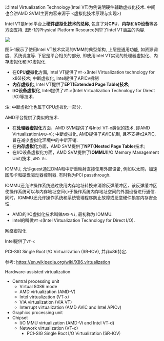 以Intel Virtualization Technology(Intel VT)为例说明硬件辅助虚拟化技术. 中间也会讲AMD SVM(主要内容来源于 <虚拟化技术原理与实现>)

Intel VT是Intel平台上**硬件虚拟化技术的总称**, 包含了对**CPU**、**内存**和**I/O设备**等各方面支持. 图5\-1的Physical Platform Resource列举了Intel VT涵盖的内容. 

![](./images/2019-07-01-17-59-30.png)

图5\-1展示了使用Intel VT技术实现的VMM的典型架构, 上层是通用功能, 如资源调度、系统调度等. 下层是平台相关的部分, 即使用Intel VT实现的处理器虚拟化、内存虚拟化和I/O虚拟化. 

- 在**CPU虚拟化**方面, Intel VT提供了`VT-x`(Intel Virtualization technology for x86)技术; 中断虚拟化, Intel提供了APICv机制
- **内存虚拟化**, Intel VT提供了**EPT(Extended Page Table)技术**; 
- **I/O设备虚拟化**, Intel提供了`VT-d`(Intel Virtualization Technology for Direct I/O)等技术.

注: 中断虚拟化也属于CPU虚拟化一部分.

AMD平台提供了类似的技术.

- 在**处理器虚拟化**方面，AMD SVM提供了与Intel VT-x类似的技术, 即AMD Virtualization(`AMD-V`); 中断虚拟化, AMD提供了AVIC机制, 且不支持x2APIC, 旨在减少虚拟化环境中的中断开销.
- 在**内存虚拟化**方面，AMD SVM提供了**NPT(Nested Page Table**)技术; 
- 在I/O设备虚拟化方面，AMD SVM提供了**IOMMU**(I/O Memory Management Unit)技术, `AMD-Vi`. 

IOMMU, 允许guest通过DMA和中断重映射直接使用外部设备, 例如以太网，加速图形卡和硬盘驱动器控制器. 有时称为PCI passthrough. 

IOMMU还允许操作系统通过使用内存地址转换来消除反弹缓冲区，该反弹缓冲区使操作系统可以与内存地址空间小于操作系统内存地址空间的外围设备进行通信. 同时，IOMMU还允许操作系统和系统管理程序防止故障或恶意硬件损害内存安全性. 

- AMD的I/O虚拟化技术叫做`AMD-Vi`, 最初称为 IOMMU.
- Intel的叫做`VT-d`(Intel Virtualization Technology for Direct I/O).


网络虚拟化

Intel提供了`VT-c`

PCI-SIG Single Root I/O Virtualization (SR-IOV), 并非x86特定.

参考: https://en.wikipedia.org/wiki/X86_virtualization

Hardware-assisted virtualization
* Central processing unit
    * Virtual 8086 mode
    * AMD virtualization (AMD-V)
    * Intel virtualization (VT-x)
    * VIA virtualization (VIA VT)
    * Interrupt virtualization (AMD AVIC and Intel APICv)
* Graphics processing unit
* Chipset
    * I/O MMU virtualization (AMD-Vi and Intel VT-d)
    * Network virtualization (VT-c)
        * PCI-SIG Single Root I/O Virtualization (SR-IOV) 